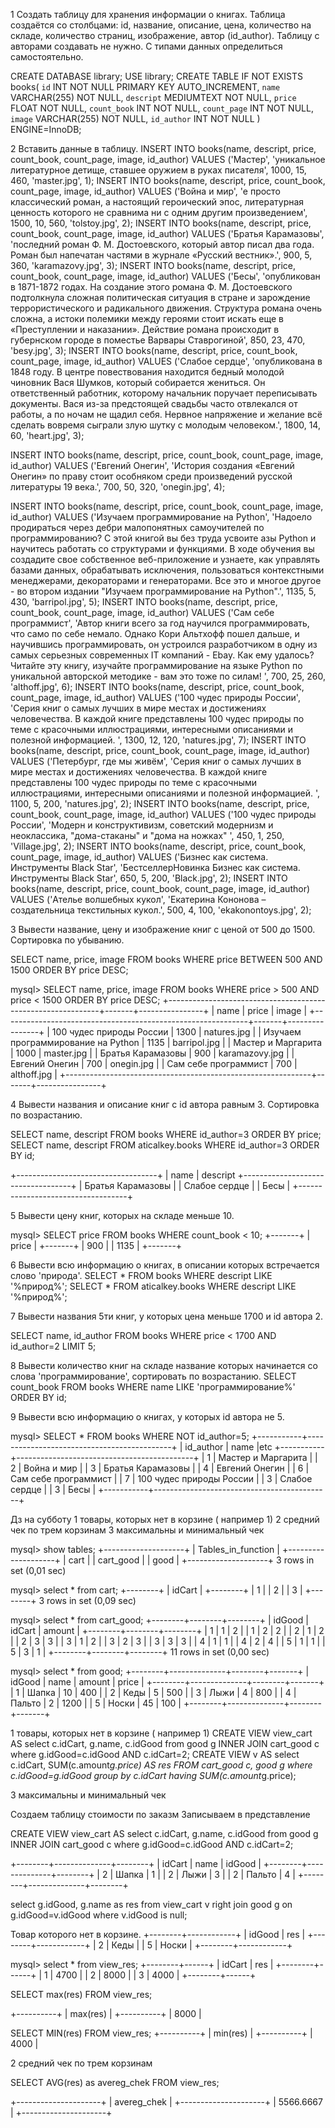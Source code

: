 1 Создать таблицу  для хранения информации о книгах. Таблица создаётся со столбцами: id, название, описание, цена, количество на складе, количество страниц, изображение, автор (id_author). Таблицу с авторами создавать не нужно. 
С типами данных определиться самостоятельно. 

CREATE DATABASE library;
USE library;
CREATE TABLE IF NOT EXISTS books(
`id` INT NOT NULL PRIMARY KEY AUTO_INCREMENT,
`name` VARCHAR(255) NOT NULL,
`descript` MEDIUMTEXT NOT NULL,
`price` FLOAT NOT NULL,
`count_book` INT NOT NULL,
`count_page` INT NOT NULL,
`image` VARCHAR(255) NOT NULL,
`id_author` INT NOT NULL
) ENGINE=InnoDB;

2 Вставить данные в таблицу. 
INSERT INTO books(name, descript, price, count_book, count_page, image, id_author) VALUES ('Мастер', 'уникальное литературное детище, ставшее оружием в руках писателя', 1000, 15, 460, 'master.jpg', 1);
INSERT INTO books(name, descript, price, count_book, count_page, image, id_author) VALUES ('Война и мир', 'е просто классический роман, а настоящий героический эпос, литературная ценность которого не сравнима ни с одним другим произведением', 1500, 10, 560, 'tolstoy.jpg', 2);
INSERT INTO books(name, descript, price, count_book, count_page, image, id_author) VALUES ('Братья Карамазовы', 'последний роман Ф. М. Достоевского, который автор писал два года. Роман был напечатан частями в журнале «Русский вестник».', 900, 5, 360, 'karamazovy.jpg', 3);
INSERT INTO books(name, descript, price, count_book, count_page, image, id_author) VALUES ('Бесы', 'опубликован в 1871-1872 годах. На создание этого романа Ф. М. Достоевского подтолкнула сложная политическая ситуация в стране и зарождение террористического и радикального движения. Структура романа очень сложна, а истоки полемики между героями стоит искать еще в «Преступлении и наказании». Действие романа происходит в губернском городе в поместье Варвары Ставрогиной', 850, 23, 470, 'besy.jpg', 3);
INSERT INTO books(name, descript, price, count_book, count_page, image, id_author) VALUES ('Слабое сердце', 'опубликована в 1848 году. В центре повествования находится бедный молодой чиновник Вася Шумков, который собирается жениться. Он ответственный работник, которому начальник поручает переписывать документы. Вася из-за предстоящей свадьбы часто отвлекался от работы, а по ночам не щадил себя. Нервное напряжение и желание всё сделать вовремя сыграли злую шутку с молодым человеком.', 1800, 14, 60, 'heart.jpg', 3);

INSERT INTO books(name, descript, price, count_book, count_page, image, id_author) VALUES ('Евгений Онегин', 'История создания «Евгений Онегин» по праву стоит особняком среди произведений русской литературы 19 века.', 700, 50, 320, 'onegin.jpg', 4);

INSERT INTO books(name, descript, price, count_book, count_page, image, id_author) VALUES ('Изучаем программирование на Python', 'Надоело продираться через дебри малопонятных самоучителей по программированию? С этой книгой вы без труда усвоите азы Python и научитесь работать со структурами и функциями. В ходе обучения вы создадите свое собственное веб-приложение и узнаете, как управлять базами данных, обрабатывать исключения, пользоваться контекстными менеджерами, декораторами и генераторами. Все это и многое другое - во втором издании "Изучаем программирование на Python".', 1135, 5, 430, 'barripol.jpg', 5);
INSERT INTO books(name, descript, price, count_book, count_page, image, id_author) VALUES ('Сам себе программист', 'Автор книги всего за год научился программировать, что само по себе немало. Однако Кори Альтхофф пошел дальше, и научившись программировать, он устроился разработчиком в одну из самых серьезных современных IT компаний - Ebay. Как ему удалось? Читайте эту книгу, изучайте программирование на языке Python по уникальной авторской методике - вам это тоже по силам! ', 700, 25, 260, 'althoff.jpg', 6);
INSERT INTO books(name, descript, price, count_book, count_page, image, id_author) VALUES ('100 чудес природы России', 'Серия книг о самых лучших в мире местах и достижениях человечества. В каждой книге представлены 100 чудес природы по теме с красочными иллюстрациями, интересными описаниями и полезной информацией. ', 1300, 12, 120, 'natures.jpg', 7);
INSERT INTO books(name, descript, price, count_book, count_page, image, id_author) VALUES ('Петербург, где мы живём', 'Серия книг о самых лучших в мире местах и достижениях человечества. В каждой книге представлены 100 чудес природы по теме с красочными иллюстрациями, интересными описаниями и полезной информацией. ', 1100, 5, 200, 'natures.jpg', 2);
INSERT INTO books(name, descript, price, count_book, count_page, image, id_author) VALUES ('100 чудес природы России', 'Модерн и конструктивизм, советский модернизм и неоклассика, "дома-стаканы" и "дома на ножках" ', 450, 1, 250, 'Village.jpg', 2);
INSERT INTO books(name, descript, price, count_book, count_page, image, id_author) VALUES ('Бизнес как система. Инструменты Black Star', 'БестселлерНовинка
Бизнес как система. Инструменты Black Star', 650, 5, 200, 'Black.jpg', 2);
INSERT INTO books(name, descript, price, count_book, count_page, image, id_author) VALUES ('Ателье волшебных кукол', 'Екатерина Кононова – создательница текстильных кукол.', 500, 4, 100, 'ekakonontoys.jpg', 2);

3 Вывести название, цену и изображение книг с ценой от 500 до 1500. Сортировка по убыванию. 

SELECT name, price, image FROM books WHERE price BETWEEN 500 AND 1500 ORDER BY price DESC;


mysql> SELECT name, price, image FROM books WHERE price > 500 AND price < 1500 ORDER BY price DESC;
+-------------------------------------------------------------+-------+----------------+
| name                                                        | price | image          |
+-------------------------------------------------------------+-------+----------------+
| 100 чудес природы России                                    |  1300 | natures.jpg    |
| Изучаем программирование на Python                          |  1135 | barripol.jpg   |
| Мастер и Маргарита                                          |  1000 | master.jpg     |
| Братья Карамазовы                                           |   900 | karamazovy.jpg |
| Евгений Онегин                                              |   700 | onegin.jpg     |
| Сам себе программист                                        |   700 | althoff.jpg    |
+-------------------------------------------------------------+-------+----------------+



4 Вывести названия и описание  книг с id автора равным 3. Сортировка по возрастанию. 

SELECT name, descript FROM books WHERE id_author=3 ORDER BY price;
SELECT name, descript FROM aticalkey.books WHERE id_author=3 ORDER BY id;

+-----------------------------------+
| name                              | descript
+-----------------------------------+
| Братья Карамазовы                 |
| Слабое сердце                     |
| Бесы                              |
+-----------------------------------+




5 Вывести цену книг, которых на складе меньше 10. 

mysql> SELECT price FROM books WHERE count_book < 10;
+-------+
| price |
+-------+
|   900 |
|  1135 |
+-------+

6 Вывести всю информацию о книгах, в описании которых встречается слово 'природа'. 
SELECT * FROM books WHERE descript LIKE '%природ%';
SELECT * FROM aticalkey.books WHERE descript LIKE '%природ%';

7 Вывести названия 5ти  книг, у которых цена меньше 1700 и id автора 2.

SELECT name, id_author FROM books WHERE price < 1700 AND id_author=2 LIMIT 5;

8 Вывести количество книг на складе название которых начинается со слова 'программирование', сортировать по возрастанию. 
SELECT count_book FROM books WHERE name LIKE 'программирование%' ORDER BY id;

9 Вывести всю информацию о книгах, у которых id автора не 5.

mysql> SELECT * FROM books WHERE NOT id_author=5;
+-----------+--------------------------------------------+
| id_author | name                                       |etc
+-----------+--------------------------------------------+
|         1 | Мастер и Маргарита                         |
|         2 | Война и мир                                |
|         3 | Братья Карамазовы                          |
|         4 | Евгений Онегин                             |
|         6 | Сам себе программист                       |
|         7 | 100 чудес природы России                   |
|         3 | Слабое сердце                              |
|         3 | Бесы                                       |
+-----------+--------------------------------------------+



Дз на субботу 
1 товары, которых нет в корзине ( например 1)
2 средний чек по трем корзинам
3 максимальны и минимальный чек

mysql> show tables;
+--------------------+
| Tables_in_function |
+--------------------+
| cart               |
| cart_good          |
| good               |
+--------------------+
3 rows in set (0,01 sec)

mysql> select * from cart;
+--------+
| idCart |
+--------+
|      1 |
|      2 |
|      3 |
+--------+
3 rows in set (0,09 sec)

mysql> select * from cart_good;
+--------+--------+--------+
| idGood | idCart | amount |
+--------+--------+--------+
|      1 |      1 |      2 |
|      1 |      2 |      2 |
|      2 |      1 |      2 |
|      2 |      3 |      3 |
|      3 |      1 |      2 |
|      3 |      2 |      3 |
|      3 |      3 |      3 |
|      4 |      1 |      1 |
|      4 |      2 |      4 |
|      5 |      1 |      1 |
|      5 |      3 |      1 |
+--------+--------+--------+
11 rows in set (0,00 sec)

mysql> select * from good;
+--------+--------------+--------+-------+
| idGood | name         | amount | price |
+--------+--------------+--------+-------+
|      1 | Шапка        |     10 |   400 |
|      2 | Кеды         |      5 |   500 |
|      3 | Лыжи         |      4 |   800 |
|      4 | Пальто       |      2 |  1200 |
|      5 | Носки        |     45 |   100 |
+--------+--------------+--------+-------+


1 товары, которых нет в корзине ( например 1)
CREATE VIEW view_cart AS select c.idCart, g.name, c.idGood
from good g
INNER JOIN  cart_good c where
g.idGood=c.idGood AND c.idCart=2;
CREATE VIEW v AS select c.idCart, SUM(c.amount*g.price)
AS res FROM cart_good c, good g
where c.idGood=g.idGood
group by c.idCart having SUM(c.amount*g.price);


3 максимальны и минимальный чек

Создаем таблицу стоимости по заказм
Записываем в представление

CREATE VIEW view_cart AS select c.idCart, g.name, c.idGood
from good g
INNER JOIN  cart_good c where
g.idGood=c.idGood AND c.idCart=2;

+--------+--------------+--------+
| idCart | name         | idGood |
+--------+--------------+--------+
|      2 | Шапка        |      1 |
|      2 | Лыжи         |      3 |
|      2 | Пальто       |      4 |
+--------+--------------+--------+

select g.idGood, g.name as res from
view_cart v
right join good g
on g.idGood=v.idGood
where v.idGood is null;

Товар которого нет в корзине.
+--------+------------+
| idGood | res        |
+--------+------------+
|      2 | Кеды       |
|      5 | Носки      |
+--------+------------+


mysql> select * from view_res;                                                                                                                 +--------+------+
| idCart | res  |
+--------+------+
|      1 | 4700 |
|      2 | 8000 |
|      3 | 4000 |
+--------+------+


SELECT max(res) FROM view_res;

+----------+
| max(res) |
+----------+
|     8000 |

SELECT MIN(res) FROM view_res;
+----------+
| min(res) |
+----------+
|     4000 |

2 средний чек по трем корзинам

SELECT AVG(res) as avereg_chek FROM view_res;

+---------------------+
|  avereg_chek |
+---------------------+
|           5566.6667 |
+---------------------+





















